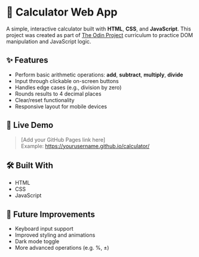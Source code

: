 # 📱 Calculator Web App

A simple, interactive calculator built with **HTML**, **CSS**, and **JavaScript**. 
This project was created as part of [The Odin Project](https://www.theodinproject.com/) curriculum to practice DOM manipulation and JavaScript logic.

## ✨ Features

- Perform basic arithmetic operations: **add**, **subtract**, **multiply**, **divide**
- Input through clickable on-screen buttons
- Handles edge cases (e.g., division by zero)
- Rounds results to 4 decimal places
- Clear/reset functionality
- Responsive layout for mobile devices

## 🚀 Live Demo

> [Add your GitHub Pages link here]  
> Example: https://yourusername.github.io/calculator/

## 🛠️ Built With

- HTML
- CSS
- JavaScript

## 🚧 Future Improvements

- Keyboard input support
- Improved styling and animations
- Dark mode toggle
- More advanced operations (e.g. %, ±)
